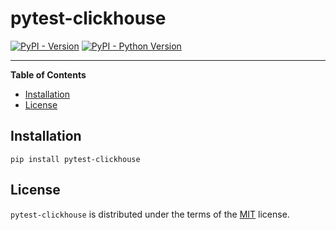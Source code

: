 # pytest-clickhouse

[![PyPI - Version](https://img.shields.io/pypi/v/pytest-clickhouse.svg)](https://pypi.org/project/pytest-clickhouse)
[![PyPI - Python Version](https://img.shields.io/pypi/pyversions/pytest-clickhouse.svg)](https://pypi.org/project/pytest-clickhouse)

-----

**Table of Contents**

- [Installation](#installation)
- [License](#license)

## Installation

```console
pip install pytest-clickhouse
```

## License

`pytest-clickhouse` is distributed under the terms of the [MIT](https://spdx.org/licenses/MIT.html) license.
